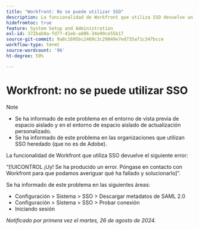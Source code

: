 ```yaml
---
title: "Workfront: No se puede utilizar SSO"
description: La funcionalidad de Workfront que utiliza SSO devuelve un error ¡Uy!
hidefromtoc: true
feature: System Setup and Administration
exl-id: 372bab9a-fd77-41eb-a806-34e99ce55b17
source-git-commit: 9a8c1695bc2469c3c29849e7ed735a71c347bcce
workflow-type: tm+mt
source-wordcount: '96'
ht-degree: 59%

---
```


# Workfront: no se puede utilizar SSO

>[!NOTE]
>
>* Se ha informado de este problema en el entorno de vista previa de espacio aislado y en el entorno de espacio aislado de actualización personalizado.
>* Se ha informado de este problema en las organizaciones que utilizan SSO heredado (que no es de Adobe).

La funcionalidad de Workfront que utiliza SSO devuelve el siguiente error:

“[!UICONTROL ¡Uy! Se ha producido un error. Póngase en contacto con Workfront para que podamos averiguar qué ha fallado y solucionarlo]”.

Se ha informado de este problema en las siguientes áreas:

* Configuración > Sistema > SSO > Descargar metadatos de SAML 2.0
* Configuración > Sistema > SSO > Probar conexión
* Iniciando sesión

_Notificado por primera vez el martes, 26 de agosto de 2024._
